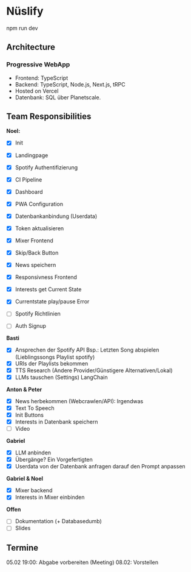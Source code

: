 # Nüslify

npm run dev

## Architecture

### Progressive WebApp

- Frontend: TypeScript
- Backend: TypeScript, Node.js, Next.js, tRPC
- Hosted on Vercel
- Datenbank: SQL über Planetscale.

## Team Responsibilities

**Noel:**

- [x] Init
- [x] Landingpage
- [x] Spotify Authentifizierung
- [x] CI Pipeline
- [x] Dashboard
- [x] PWA Configuration
- [x] Datenbankanbindung (Userdata)
- [x] Token aktualisieren
- [x] Mixer Frontend
- [x] Skip/Back Button
- [x] News speichern
- [x] Responsivness Frontend
- [x] Interests get Current State
- [x] Currentstate play/pause Error
- [ ] Spotify Richtlinien

- [ ] Auth Signup

**Basti**

- [x] Ansprechen der Spotify API Bsp.: Letzten Song abspielen (Lieblingssongs Playlist spotify)
- [x] URIs der Playlists bekommen
- [x] TTS Research (Andere Provider/Günstigere Alternativen/Lokal)
- [x] LLMs tauschen (Settings) LangChain

**Anton & Peter**

- [x] News herbekommen (Webcrawlen/API): Irgendwas
- [x] Text To Speech
- [x] Init Buttons
- [x] Interests in Datenbank speichern
- [ ] Video

**Gabriel**

- [x] LLM anbinden
- [x] Übergänge? Ein Vorgefertigten
- [x] Userdata von der Datenbank anfragen darauf den Prompt anpassen

**Gabriel & Noel**

- [x] Mixer backend
- [x] Interests in Mixer einbinden

**Offen**

- [ ] Dokumentation (+ Databasedumb)
- [ ] Slides

## Termine

05.02 19:00: Abgabe vorbereiten (Meeting)
08.02: Vorstellen
